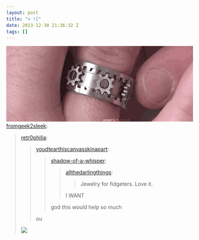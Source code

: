 ```yaml
---
layout: post
title: "> !["
date: 2013-12-30 21:36:32 Z
tags: []
---
```

![](/media/2013/12/71672829475.gif)
[fromgeek2sleek](http://fromgeek2sleek.tumblr.com/post/71672495331/retr0philia-youdtearthiscanvasskinapart):

> [retr0philia](http://retr0philia.tumblr.com/post/71612835758):
> 
> > [youdtearthiscanvasskinapart](http://youdtearthiscanvasskinapart.tumblr.com/post/67689695393/shadow-of-a-whisper-allthedarlingthings):
> > 
> > > [shadow-of-a-whisper](http://shadow-of-a-whisper.tumblr.com/post/67681116001/allthedarlingthings-jewelry-for-fidgeters-love):
> > > 
> > > > [allthedarlingthings](http://allthedarlingthings.tumblr.com/post/31883100255/jewelry-for-fidgeters-love-it):
> > > > 
> > > > > Jewelry for fidgeters. Love it.
> > > > 
> > > > I WANT
> > > 
> > > god this would help so much 
> > 
> > ou
> 
> ![](http://i44.tinypic.com/2a50y29.jpg)
